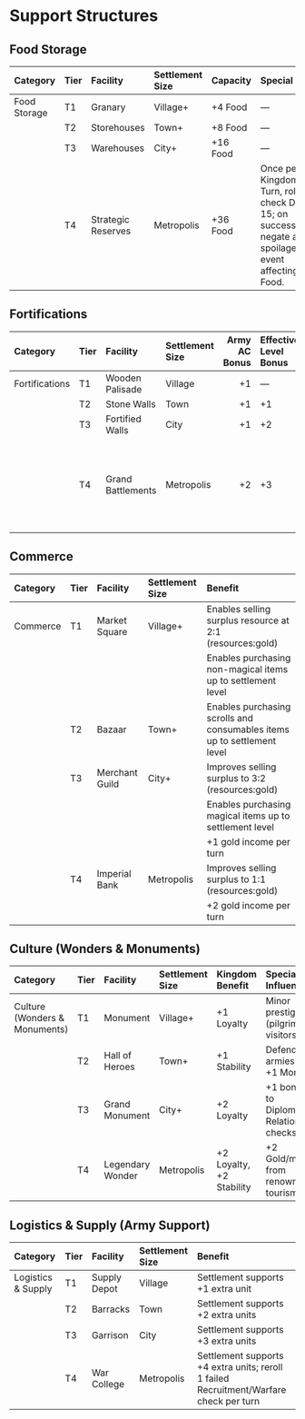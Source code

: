 # Support Structures

## Food Storage

| Category     | Tier   | Facility           | Settlement Size   | Capacity   | Special                                                                                                |
|:-------------|:-------|:-------------------|:------------------|:-----------|:-------------------------------------------------------------------------------------------------------|
| Food Storage | T1     | Granary            | Village+          | +4 Food    | —                                                                                                      |
|              | T2     | Storehouses        | Town+             | +8 Food    | —                                                                                                      |
|              | T3     | Warehouses         | City+             | +16 Food   | —                                                                                                      |
|              | T4     | Strategic Reserves | Metropolis        | +36 Food   | Once per Kingdom Turn, roll flat check DC 15; on success, negate a spoilage/loss event affecting Food. |

## Fortifications

| Category       | Tier   | Facility          | Settlement Size   |   Army AC Bonus | Effective Level Bonus   | Kingdom Benefit                                                          |
|:---------------|:-------|:------------------|:------------------|----------------:|:------------------------|:-------------------------------------------------------------------------|
| Fortifications | T1     | Wooden Palisade   | Village           |              +1 | —                       |                                                                          |
|                | T2     | Stone Walls       | Town              |              +1 | +1                      |                                                                          |
|                | T3     | Fortified Walls   | City              |              +1 | +2                      |                                                                          |
|                | T4     | Grand Battlements | Metropolis        |              +2 | +3                      | Defenders located in this recover each turn as long as the city has food |

## Commerce

| Category   | Tier   | Facility       | Settlement Size   | Benefit                                                                 |
|:-----------|:-------|:---------------|:------------------|:------------------------------------------------------------------------|
| Commerce   | T1     | Market Square  | Village+          | Enables selling surplus resource at 2:1 (resources:gold)                |
|            |        |                |                   | Enables purchasing non-magical items up to settlement level             |
|            | T2     | Bazaar         | Town+             | Enables purchasing scrolls and consumables items up to settlement level |
|            | T3     | Merchant Guild | City+             | Improves selling surplus to 3:2 (resources:gold)                        |
|            |        |                |                   | Enables purchasing magical items up to settlement level                 |
|            |        |                |                   | +1 gold income per turn                                                 |
|            | T4     | Imperial Bank  | Metropolis        | Improves selling surplus to 1:1 (resources:gold)                        |
|            |        |                |                   | +2 gold income per turn                                                 |

## Culture (Wonders & Monuments)

| Category                      | Tier   | Facility         | Settlement Size   | Kingdom Benefit          | Special Influence                       |
|:------------------------------|:-------|:-----------------|:------------------|:-------------------------|:----------------------------------------|
| Culture (Wonders & Monuments) | T1     | Monument         | Village+          | +1 Loyalty               | Minor prestige (pilgrims, visitors)     |
|                               | T2     | Hall of Heroes   | Town+             | +1 Stability             | Defending armies gain +1 Morale         |
|                               | T3     | Grand Monument   | City+             | +2 Loyalty               | +1 bonus to Diplomatic Relations checks |
|                               | T4     | Legendary Wonder | Metropolis        | +2 Loyalty, +2 Stability | +2 Gold/month from renown & tourism     |

## Logistics & Supply (Army Support)

| Category           | Tier   | Facility     | Settlement Size   | Benefit                                                                                |
|:-------------------|:-------|:-------------|:------------------|:---------------------------------------------------------------------------------------|
| Logistics & Supply | T1     | Supply Depot | Village           | Settlement supports +1 extra unit                                                      |
|                    | T2     | Barracks     | Town              | Settlement supports +2 extra units                                                     |
|                    | T3     | Garrison     | City              | Settlement supports +3 extra units                                                     |
|                    | T4     | War College  | Metropolis        | Settlement supports +4 extra units; reroll 1 failed Recruitment/Warfare check per turn |